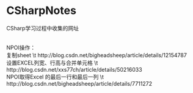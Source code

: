 # CSharpNotes
CSharp学习过程中收集的网址

<br/>
NPOI操作：<br/>
复制sheet \t  http://blog.csdn.net/bigheadsheep/article/details/12154787<br/>
设置EXCEL列宽、行高与合并单元格 \t http://blog.csdn.net/xxs77ch/article/details/50216033<br/>
NPOI取得Excel 的最后一行和最后一列 \t http://blog.csdn.net/bigheadsheep/article/details/7711272<br/>
